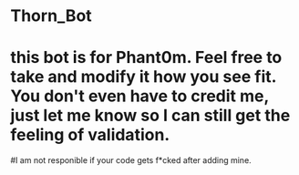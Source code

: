# Thorn_Bot
# this bot is for Phant0m. Feel free to take and modify it how you see fit. You don't even have to credit me, just let me know so I can still get the feeling of validation.  
#I am not responible if your code gets f*cked after adding mine.
